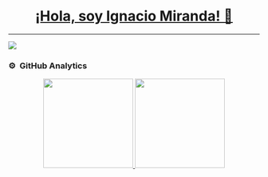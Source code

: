 <h1 align=center><a target="_blank" href="https://www.linkedin.com/in/ignacio-miranda-ar%C3%A9valo/">¡Hola, soy Ignacio Miranda! 👋</a></h1>
<hr>
<img src="https://i.imgur.com/QyEwRuJ.png">

<!--
**ignacio0201/ignacio0201** is a ✨ _special_ ✨ repository because its `README.md` (this file) appears on your GitHub profile.

Here are some ideas to get you started:

- 🔭 I’m currently working on ...
- 🌱 I’m currently learning ...
- 👯 I’m looking to collaborate on ...
- 🤔 I’m looking for help with ...
- 💬 Ask me about ...
- 📫 How to reach me: ...
- 😄 Pronouns: ...
- ⚡ Fun fact: ...
-->
### ⚙️ &nbsp;GitHub Analytics

<p align="center">
<a href="https://github.com/ignacio0201">
  <img height="180em" src="https://github-readme-stats-eight-theta.vercel.app/api?username=ignacio0201&show_icons=true&theme=algolia&include_all_commits=true&count_private=true"/>
  <img height="180em" src="https://github-readme-stats-eight-theta.vercel.app/api/top-langs/?username=ignacio0201&layout=compact&langs_count=8&theme=algolia"/>
</a>
</p>
